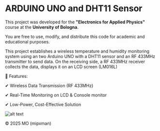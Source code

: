 # ARDUINO UNO and DHT11 Sensor

This project was developed for the **"Electronics for Applied Physics"** course at the **University of Bologna**.  

You are free to use, modify, and distribute this code for academic and educational purposes.



This project establishes a wireless temperature and humidity monitoring system using an two Arduino UNO with a DHT11 sensor and an RF 433MHz transmitter to send data. On the receiving side,  a RF 433MHz receiver collects the data, displays it on an LCD screen (LM016L)

🔹 Features:

✔ Wireless Data Transmission (RF 433MHz)

✔ Real-Time Monitoring on LCD & Console monitor 

✔ Low-Power, Cost-Effective Solution

![alt text](https://github.com/mipxman/RF-Modules-with-ESP32-S3-and-Arduino/blob/main/images/ARDUINO-UNO-DHT11.png)

© 2025 MO (mipxman)
